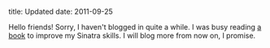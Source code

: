 title: Updated
date: 2011-09-25

Hello friends!  Sorry, I haven't blogged in quite a while.  I was busy reading
[a book](http://oreilly.com/catalog/0636920019664/) to improve my Sinatra
skills.  I will blog more from now on, I promise.
